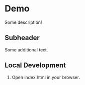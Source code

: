 # Demo

Some description!

## Subheader

Some additional text.

## Local Development

1. Open index.html in your browser.